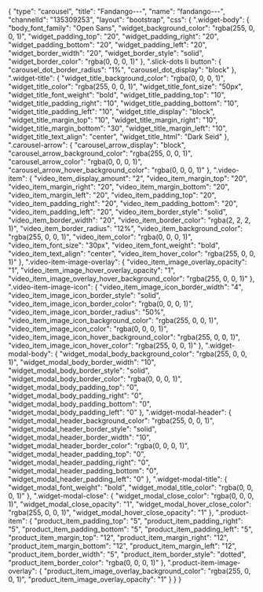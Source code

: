 {
    "type": "carousel",
    "title": "Fandango---",
    "name": "fandango---",
    "channelId": "135309253",
    "layout": "bootstrap",
    "css": {
        ".widget-body": {
            "body_font_family": "Open Sans",
            "widget_background_color": "rgba(255, 0, 0, 1)",
            "widget_padding_top": "20",
            "widget_padding_right": "20",
            "widget_padding_bottom": "20",
            "widget_padding_left": "20",
            "widget_border_width": "20",
            "widget_border_style": "solid",
            "widget_border_color": "rgba(0, 0, 0, 1)"
        },
        ".slick-dots li button": {
            "carousel_dot_border_radius": "1%",
            "carousel_dot_display": "block"
        },
        ".widget-title": {
            "widget_title_background_color": "rgba(0, 0, 0, 1)",
            "widget_title_color": "rgba(255, 0, 0, 1)",
            "widget_title_font_size": "50px",
            "widget_title_font_weight": "bold",
            "widget_title_padding_top": "10",
            "widget_title_padding_right": "10",
            "widget_title_padding_bottom": "10",
            "widget_title_padding_left": "10",
            "widget_title_display": "block",
            "widget_title_margin_top": "10",
            "widget_title_margin_right": "10",
            "widget_title_margin_bottom": "30",
            "widget_title_margin_left": "10",
            "widget_title_text_align": "center",
            "widget_title_html": "Dark Seid"
        },
        ".carousel-arrow": {
            "carousel_arrow_display": "block",
            "carousel_arrow_background_color": "rgba(255, 0, 0, 1)",
            "carousel_arrow_color": "rgba(0, 0, 0, 1)",
            "carousel_arrow_hover_background_color": "rgba(0, 0, 0, 1)"
        },
        ".video-item": {
            "video_item_display_amount": "2",
            "video_item_margin_top": "20",
            "video_item_margin_right": "20",
            "video_item_margin_bottom": "20",
            "video_item_margin_left": "20",
            "video_item_padding_top": "20",
            "video_item_padding_right": "20",
            "video_item_padding_bottom": "20",
            "video_item_padding_left": "20",
            "video_item_border_style": "solid",
            "video_item_border_width": "20",
            "video_item_border_color": "rgba(2, 2, 2, 1)",
            "video_item_border_radius": "12%",
            "video_item_background_color": "rgba(255, 0, 0, 1)",
            "video_item_color": "rgba(0, 0, 0, 1)",
            "video_item_font_size": "30px",
            "video_item_font_weight": "bold",
            "video_item_text_align": "center",
            "video_item_hover_color": "rgba(255, 0, 0, 1)"
        },
        ".video-item-image-overlay": {
            "video_item_image_overlay_opacity": "1",
            "video_item_image_hover_overlay_opacity": "1",
            "video_item_image_overlay_hover_background_color": "rgba(255, 0, 0, 1)"
        },
        ".video-item-image-icon": {
            "video_item_image_icon_border_width": "4",
            "video_item_image_icon_border_style": "solid",
            "video_item_image_icon_border_color": "rgba(0, 0, 0, 1)",
            "video_item_image_icon_border_radius": "50%",
            "video_item_image_icon_background_color": "rgba(255, 0, 0, 1)",
            "video_item_image_icon_color": "rgba(0, 0, 0, 1)",
            "video_item_image_icon_hover_background_color": "rgba(255, 0, 0, 1)",
            "video_item_image_icon_hover_color": "rgba(255, 0, 0, 1)"
        },
        ".widget-modal-body": {
            "widget_modal_body_background_color": "rgba(255, 0, 0, 1)",
            "widget_modal_body_border_width": "10",
            "widget_modal_body_border_style": "solid",
            "widget_modal_body_border_color": "rgba(0, 0, 0, 1)",
            "widget_modal_body_padding_top": "0",
            "widget_modal_body_padding_right": "0",
            "widget_modal_body_padding_bottom": "0",
            "widget_modal_body_padding_left": "0"
        },
        ".widget-modal-header": {
            "widget_modal_header_background_color": "rgba(255, 0, 0, 1)",
            "widget_modal_header_border_style": "solid",
            "widget_modal_header_border_width": "10",
            "widget_modal_header_border_color": "rgba(0, 0, 0, 1)",
            "widget_modal_header_padding_top": "0",
            "widget_modal_header_padding_right": "0",
            "widget_modal_header_padding_bottom": "0",
            "widget_modal_header_padding_left": "0"
        },
        ".widget-modal-title": {
            "widget_modal_font_weight": "bold",
            "widget_modal_title_color": "rgba(0, 0, 0, 1)"
        },
        ".widget-modal-close": {
            "widget_modal_close_color": "rgba(0, 0, 0, 1)",
            "widget_modal_close_opacity": "1",
            "widget_modal_hover_close_color": "rgba(255, 0, 0, 1)",
            "widget_modal_hover_close_opacity": "1"
        },
        ".product-item": {
            "product_item_padding_top": "5",
            "product_item_padding_right": "5",
            "product_item_padding_bottom": "5",
            "product_item_padding_left": "5",
            "product_item_margin_top": "12",
            "product_item_margin_right": "12",
            "product_item_margin_bottom": "12",
            "product_item_margin_left": "12",
            "product_item_border_width": "5",
            "product_item_border_style": "dotted",
            "product_item_border_color": "rgba(0, 0, 0, 1)"
        },
        ".product-item-image-overlay": {
            "product_item_image_overlay_background_color": "rgba(255, 0, 0, 1)",
            "product_item_image_overlay_opacity": "1"
        }
    }
}